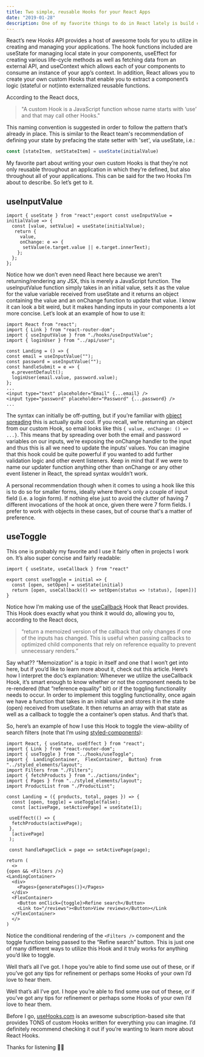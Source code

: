 ```yaml
---
title: Two simple, reusable Hooks for your React Apps
date: "2019-01-28"
description: One of my favorite things to do in React lately is build custom hooks. Here's two that I use a lot!
---
```


React’s new Hooks API provides a host of awesome tools for you to utilize in creating and managing your applications. The hook functions included are useState for managing local state in your components, useEffect for creating various life-cycle methods as well as fetching data from an external API, and useContext which allows each of your components to consume an instance of your app’s context. In addition, React allows you to create your own custom Hooks that enable you to extract a component’s logic (stateful or not)into externalized reusable functions.

According to the React docs,

> "A custom Hook is a JavaScript function whose name starts with ‘use’ and that may call other Hooks."

This naming convention is suggested in order to follow the pattern that’s already in place. This is similar to the React team's recommendation of defining your state by prefacing the state setter with 'set', via useState, i.e.:

```jsx
const [stateItem, setStateItem] = useState(initialValue)
```

My favorite part about writing your own custom Hooks is that they’re not only reusable throughout an application in which they’re defined, but also throughout all of your applications. This can be said for the two Hooks I’m about to describe. So let’s get to it.

## useInputValue

```jsx{lineNumbers: true}
import { useState } from "react";export const useInputValue = initialValue => {
  const [value, setValue] = useState(initialValue);
   return {
     value,
     onChange: e => {
      setValue(e.target.value || e.target.innerText);
    };
  };
};
```

Notice how we don’t even need React here because we aren’t returning/rendering any JSX, this is merely a JavaScript function. The useInputValue function simply takes in an initial value, sets it as the value for the value variable received from useState and it returns an object containing the value and an onChange function to update that value. I know it can look a bit weird, but it makes handing inputs in your components a lot more concise. Let’s look at an example of how to use it:

```jsx{lineNumbers: true}
import React from "react";
import { Link } from "react-router-dom";
import { useInputValue } from "./hooks/useInputValue";
import { loginUser } from "../api/user";

const Landing = () => {
const email = useInputValue("");
const password = useInputValue("");
const handleSubmit = e => {
  e.preventDefault();
  loginUser(email.value, password.value);
};
...
<input type="text" placeholder="Email" {...email} />
<input type="password" placeholder="Password" {...password} />
...
```

The syntax can initially be off-putting, but if you’re familiar with [object spreading](https://developer.mozilla.org/en-US/docs/Web/JavaScript/Reference/Operators/Spread_syntax) this is actually quite cool. If you recall, we’re returning an object from our custom Hook, so email looks like this `{ value, onChange: () => ...}`. This means that by spreading over both the email and password variables on our inputs, we’re exposing the onChange handler to the input and thus this is all we need to update the inputs’ values. You can imagine that this hook could be quite powerful if you wanted to add further validation logic and other event listeners. Keep in mind that if we were to name our updater function anything other than onChange or any other event listener in React, the spread syntax wouldn’t work.

A personal recommendation though when it comes to using a hook like this is to do so for smaller forms, ideally where there's only a couple of input field (i.e. a login form). If nothing else just to avoid the clutter of having 7 different invocations of the hook at once, given there were 7 form fields. I prefer to work with objects in these cases, but of course that's a matter of preference.

## useToggle

This one is probably my favorite and I use it fairly often in projects I work on. It’s also super concise and fairly readable:

```jsx{lineNumbers: true}
import { useState, useCallback } from "react"

export const useToggle = initial => {
  const [open, setOpen] = useState(initial)
  return [open, useCallback(() => setOpen(status => !status), [open])]
}
```

Notice how I’m making use of the [useCallback](https://reactjs.org/docs/hooks-reference.html#usecallback) Hook that React provides. This Hook does exactly what you think it would do, allowing you to, according to the React docs,

> “return a memoized version of the callback that only changes if one of the inputs has changed. This is useful when passing callbacks to optimized child components that rely on reference equality to prevent unnecessary renders.”

Say what?? “Memoization” is a topic in itself and one that I won’t get into here, but if you’d like to learn more about it, check out this article. Here’s how I interpret the doc’s explanation: Whenever we utilize the useCallback Hook, it’s smart enough to know whether or not the component needs to be re-rendered (that “reference equality” bit) or if the toggling functionality needs to occur. In order to implement this toggling functionality, once again we have a function that takes in an initial value and stores it in the state (open) received from useState. It then returns an array with that state as well as a callback to toggle the a container’s open status. And that’s that.

So, here’s an example of how I use this Hook to toggle the view-ability of search filters (note that I’m using [styled-components](https://www.npmjs.com/package/styled-components)):

```jsx{lineNumbers: true}
import React, { useState, useEffect } from "react";
import { Link } from "react-router-dom";
import { useToggle } from "../hooks/useToggle";
import {  LandingContainer,  FlexContainer,  Button} from "../styled_elements/layout";
import Filters from "./Filters";
import { fetchProducts } from "../actions/index";
import { Pages } from "../styled_elements/layout";
import ProductList from "./ProductList";

const Landing = ({ products, total, pages }) => {
  const [open, toggle] = useToggle(false);
  const [activePage, setActivePage] = useState(1);

 useEffect(() => {
  fetchProducts(activePage);
 },
  [activePage]
 );

 const handlePageClick = page => setActivePage(page);

return (
  <>
{open && <Filters />}
<LandingContainer>
  <div>
    <Pages>{generatePages()}</Pages>
  </div>
  <FlexContainer>
    <Button onClick={toggle}>Refine search</Button>
    <Link to="/reviews"><Button>View reviews</Button></Link
  </FlexContainer>
  </>
)
```
Notice the conditional rendering of the `<Filters />` component and the toggle function being passed to the “Refine search” button. This is just one of many different ways to utilize this Hook and it truly works for anything you’d like to toggle.

Well that’s all I’ve got. I hope you’re able to find some use out of these, or if you’ve got any tips for refinement or perhaps some Hooks of your own I’d love to hear them.

Well that’s all I’ve got. I hope you’re able to find some use out of these, or if you’ve got any tips for refinement or perhaps some Hooks of your own I’d love to hear them.

Before I go, [useHooks.com](https://usehooks.com/) is an awesome subscription-based site that provides TONS of custom Hooks written for everything you can imagine. I’d definitely recommend checking it out if you’re wanting to learn more about React Hooks.

Thanks for listening 👋🏻

